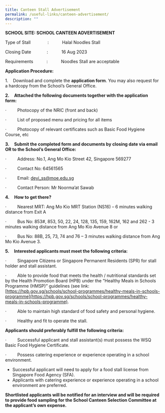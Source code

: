 ```yaml
---
title: Canteen Stall Advertisement
permalink: /useful-links/canteen-advertisement/
description: ""
---
```

**SCHOOL SITE: SCHOOL CANTEEN ADVERTISEMENT**

Type of Stall              :           Halal Noodles Stall

Closing Date             :           16 Aug 2023

Requirements           :           Noodles Stall are acceptable

**Application Procedure:**

1.    Download and complete the **application form**. You may also request for a hardcopy from the School’s General Office.

**2.**    **Attached the following documents together with the application form:**

·         Photocopy of the NRIC (front and back)

·         List of proposed menu and pricing for all items

·         Photocopy of relevant certificates such as Basic Food Hygiene Course, etc

**3.**    **Submit the completed form and documents by closing date via email OR to the School’s General Office:**

·         Address: No.1, Ang Mo Kio Street 42, Singapore 569277

·         Contact No: 64561565

·         Email: [deyi\_ss@moe.edu.sg](mailto:deyi_ss@moe.edu.sg)

·         Contact Person: Mr Noorma’at Sawab

**4.**    **How to get there?**

·         Nearest MRT: Ang Mo Kio MRT Station (NS16) – 6 minutes walking distance from Exit A

·         Bus No: 853#, 853, 50, 22, 24, 128, 135, 159, 162M, 162 and 262 - 3 minutes walking distance from Ang Mo Kio Avenue 8 or

·         Bus No: 88B, 25, 73, 74 and 76 – 3 minutes walking distance from Ang Mo Kio Avenue 3.

**5.**    **Interested applicants must meet the following criteria:**

·         Singapore Citizens or Singapore Permanent Residents (SPR) for stall holder and stall assistant.

·         Able to provide food that meets the health / nutritional standards set by the Health Promotion Board (HPB) under the “Healthy Meals in Schools Programme (HMSP)” guidelines (see link: 
[https://hpb.gov.sg/schools/school-programmes/healthy-meals-in-schools-programme](https://hpb.gov.sg/schools/school-programmes/healthy-meals-in-schools-programme).

·         Able to maintain high standard of food safety and personal hygiene.

·         Healthy and fit to operate the stall.

**Applicants should preferably fulfill the following criteria:**

·         Successful applicant and stall assistant(s) must possess the WSQ Basic Food Hygiene Certificate.

·         Possess catering experience or experience operating in a school environment.

*   Successful applicant will need to apply for a food stall license from Singapore Food Agency (SFA).
*   Applicants with catering experience or experience operating in a school environment are preferred.

**Shortlisted applicants will be notified for an interview and will be required to provide food sampling for the School Canteen Selection Committee at the applicant’s own expense.**